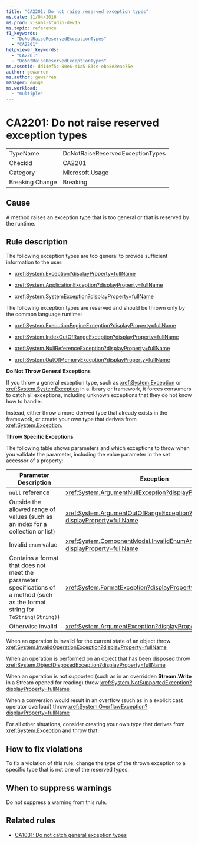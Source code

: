 ```yaml
---
title: "CA2201: Do not raise reserved exception types"
ms.date: 11/04/2016
ms.prod: visual-studio-dev15
ms.topic: reference
f1_keywords:
  - "DoNotRaiseReservedExceptionTypes"
  - "CA2201"
helpviewer_keywords:
  - "CA2201"
  - "DoNotRaiseReservedExceptionTypes"
ms.assetid: dd14ef5c-80e6-41a5-834e-eba8e2eae75e
author: gewarren
ms.author: gewarren
manager: douge
ms.workload:
  - "multiple"
---
```

# CA2201: Do not raise reserved exception types

|||
|-|-|
|TypeName|DoNotRaiseReservedExceptionTypes|
|CheckId|CA2201|
|Category|Microsoft.Usage|
|Breaking Change|Breaking|

## Cause

A method raises an exception type that is too general or that is reserved by the runtime.

## Rule description

The following exception types are too general to provide sufficient information to the user:

- <xref:System.Exception?displayProperty=fullName>

- <xref:System.ApplicationException?displayProperty=fullName>

- <xref:System.SystemException?displayProperty=fullName>

The following exception types are reserved and should be thrown only by the common language runtime:

- <xref:System.ExecutionEngineException?displayProperty=fullName>

- <xref:System.IndexOutOfRangeException?displayProperty=fullName>

- <xref:System.NullReferenceException?displayProperty=fullName>

- <xref:System.OutOfMemoryException?displayProperty=fullName>

**Do Not Throw General Exceptions**

If you throw a general exception type, such as <xref:System.Exception> or <xref:System.SystemException> in a library or framework, it forces consumers to catch all exceptions, including unknown exceptions that they do not know how to handle.

Instead, either throw a more derived type that already exists in the framework, or create your own type that derives from <xref:System.Exception>.

**Throw Specific Exceptions**

The following table shows parameters and which exceptions to throw when you validate the parameter, including the value parameter in the set accessor of a property:

|Parameter Description|Exception|
|---------------------------|---------------|
|`null` reference|<xref:System.ArgumentNullException?displayProperty=fullName>|
|Outside the allowed range of values (such as an index for a collection or list)|<xref:System.ArgumentOutOfRangeException?displayProperty=fullName>|
|Invalid `enum` value|<xref:System.ComponentModel.InvalidEnumArgumentException?displayProperty=fullName>|
|Contains a format that does not meet the parameter specifications of a method (such as the format string for `ToString(String)`)|<xref:System.FormatException?displayProperty=fullName>|
|Otherwise invalid|<xref:System.ArgumentException?displayProperty=fullName>|

When an operation is invalid for the current state of an object    throw <xref:System.InvalidOperationException?displayProperty=fullName>

When an operation is performed on an object that has been disposed    throw <xref:System.ObjectDisposedException?displayProperty=fullName>

When an operation is not supported (such as in an overridden **Stream.Write** in a Stream opened for reading)    throw <xref:System.NotSupportedException?displayProperty=fullName>

When a conversion would result in an overflow (such as in a explicit cast operator overload)    throw <xref:System.OverflowException?displayProperty=fullName>

For all other situations, consider creating your own type that derives from <xref:System.Exception> and throw that.

## How to fix violations

To fix a violation of this rule, change the type of the thrown exception to a specific type that is not one of the reserved types.

## When to suppress warnings

Do not suppress a warning from this rule.

## Related rules

- [CA1031: Do not catch general exception types](../code-quality/ca1031-do-not-catch-general-exception-types.md)